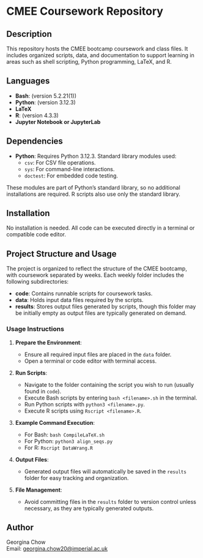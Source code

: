 # CMEE Coursework Repository

## Description
This repository hosts the CMEE bootcamp coursework and class files. It includes organized scripts, data, and documentation to support learning in areas such as shell scripting, Python programming, LaTeX, and R.

## Languages
- **Bash**: (version 5.2.21(1))
- **Python**: (version 3.12.3)
- **LaTeX**
- **R**: (version 4.3.3)
- **Jupyter Notebook or JupyterLab**

## Dependencies
- **Python**: Requires Python 3.12.3. Standard library modules used:
  - `csv`: For CSV file operations.
  - `sys`: For command-line interactions.
  - `doctest`: For embedded code testing.

These modules are part of Python’s standard library, so no additional installations are required. R scripts also use only the standard library.

## Installation
No installation is needed. All code can be executed directly in a terminal or compatible code editor.

## Project Structure and Usage
The project is organized to reflect the structure of the CMEE bootcamp, with coursework separated by weeks. Each weekly folder includes the following subdirectories:

- **code**: Contains runnable scripts for coursework tasks.
- **data**: Holds input data files required by the scripts.
- **results**: Stores output files generated by scripts, though this folder may be initially empty as output files are typically generated on demand.


### Usage Instructions
1. **Prepare the Environment**:
   - Ensure all required input files are placed in the `data` folder.
   - Open a terminal or code editor with terminal access.

2. **Run Scripts**:
   - Navigate to the folder containing the script you wish to run (usually found in `code`).
   - Execute Bash scripts by entering `bash <filename>.sh` in the terminal.
   - Run Python scripts with `python3 <filename>.py`.
   - Execute R scripts using `Rscript <filename>.R`.

3. **Example Command Execution**:
   - For Bash: `bash CompileLaTeX.sh`
   - For Python: `python3 align_seqs.py`
   - For R: `Rscript DataWrang.R`

4. **Output Files**:
   - Generated output files will automatically be saved in the `results` folder for easy tracking and organization.

5. **File Management**:
   - Avoid committing files in the `results` folder to version control unless necessary, as they are typically generated outputs.


## Author
Georgina Chow  
Email: [georgina.chow20@imperial.ac.uk](mailto:georgina.chow20@imperial.ac.uk)

